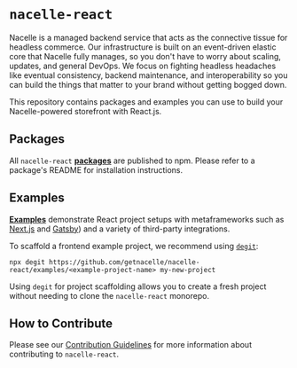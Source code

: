 # `nacelle-react`

Nacelle is a managed backend service that acts as the connective tissue for headless commerce. Our infrastructure is built on an event-driven elastic core that Nacelle fully manages, so you don't have to worry about scaling, updates, and general DevOps. We focus on fighting headless headaches like eventual consistency, backend maintenance, and interoperability so you can build the things that matter to your brand without getting bogged down.

This repository contains packages and examples you can use to build your Nacelle-powered storefront with React.js.

## Packages

All `nacelle-react` [**packages**](https://github.com/getnacelle/nacelle-react/tree/main/packages) are published to npm. Please refer to a package's README for installation instructions.

## Examples

[**Examples**](https://github.com/getnacelle/nacelle-react/tree/main/examples) demonstrate React project setups with metaframeworks such as [Next.js](https://github.com/getnacelle/nacelle-react/tree/main/examples/nextjs) and [Gatsby](https://github.com/getnacelle/nacelle-react/tree/main/examples/gatsby)) and a variety of third-party integrations.

To scaffold a frontend example project, we recommend using [`degit`](https://www.npmjs.com/package/degit):

```
npx degit https://github.com/getnacelle/nacelle-react/examples/<example-project-name> my-new-project
```

Using `degit` for project scaffolding allows you to create a fresh project without needing to clone the `nacelle-react` monorepo.

## How to Contribute

Please see our [Contribution Guidelines](./CONTRIBUTING.md) for more information about contributing to `nacelle-react`.
